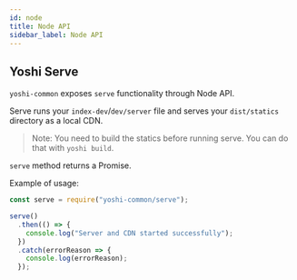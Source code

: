 ```yaml
---
id: node
title: Node API
sidebar_label: Node API
---
```


## Yoshi Serve

`yoshi-common` exposes `serve` functionality through Node API.

Serve runs your `index-dev`/`dev/server` file and serves your `dist/statics` directory as a local CDN.

> Note: You need to build the statics before running serve. You can do that with `yoshi build`.

`serve` method returns a Promise.

Example of usage:

```javascript
const serve = require("yoshi-common/serve");

serve()
  .then(() => {
    console.log("Server and CDN started successfully");
  })
  .catch(errorReason => {
    console.log(errorReason);
  });
```

